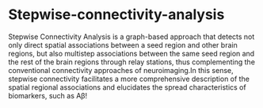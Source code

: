 # Stepwise-connectivity-analysis
Stepwise Connectivity Analysis is a graph-based approach that detects not only direct spatial associations between a seed region and other brain regions, but also multistep associations between the same seed region and the rest of the brain regions through relay stations, thus complementing the conventional connectivity approaches of neuroimaging.In this sense, stepwise connectivity facilitates a more comprehensive description of the spatial regional associations and elucidates the spread characteristics of biomarkers, such as Aβ!
